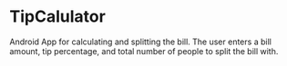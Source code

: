 # TipCalulator
Android App for calculating and splitting the bill. The user enters a bill amount, tip percentage, and total number of people to split the bill with.
